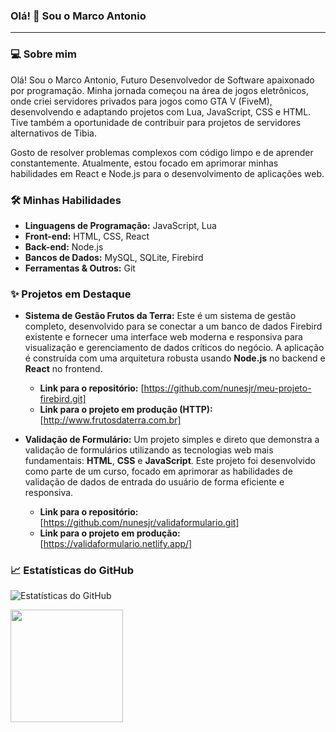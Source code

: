 ### Olá! 👋 Sou o Marco Antonio

---

### 💻 Sobre mim

Olá! Sou o Marco Antonio, Futuro Desenvolvedor de Software apaixonado por programação. Minha jornada começou na área de jogos eletrônicos, onde criei servidores privados para jogos como GTA V (FiveM), desenvolvendo e adaptando projetos com Lua, JavaScript, CSS e HTML. Tive também a oportunidade de contribuir para projetos de servidores alternativos de Tibia.

Gosto de resolver problemas complexos com código limpo e de aprender constantemente. Atualmente, estou focado em aprimorar minhas habilidades em React e Node.js para o desenvolvimento de aplicações web.

### 🛠️ Minhas Habilidades

* **Linguagens de Programação:** JavaScript, Lua
* **Front-end:** HTML, CSS, React
* **Back-end:** Node.js
* **Bancos de Dados:** MySQL, SQLite, Firebird
* **Ferramentas & Outros:** Git

### ✨ Projetos em Destaque

* **Sistema de Gestão Frutos da Terra:** Este é um sistema de gestão completo, desenvolvido para se conectar a um banco de dados Firebird existente e fornecer uma interface web moderna e responsiva para visualização e gerenciamento de dados críticos do negócio. A aplicação é construída com uma arquitetura robusta usando **Node.js** no backend e **React** no frontend.
    * **Link para o repositório:** [https://github.com/nunesjr/meu-projeto-firebird.git]
    * **Link para o projeto em produção (HTTP):** [http://www.frutosdaterra.com.br]

* **Validação de Formulário:** Um projeto simples e direto que demonstra a validação de formulários utilizando as tecnologias web mais fundamentais: **HTML**, **CSS** e **JavaScript**. Este projeto foi desenvolvido como parte de um curso, focado em aprimorar as habilidades de validação de dados de entrada do usuário de forma eficiente e responsiva.
    * **Link para o repositório:** [https://github.com/nunesjr/validaformulario.git]
    * **Link para o projeto em produção:** [https://validaformulario.netlify.app/]


### 📈 Estatísticas do GitHub

![Estatísticas do GitHub](https://github-readme-stats.vercel.app/api?username=nunesjr&show_icons=true&theme=default)
<div>
<a href="https://github.com/nunesjr">
<img loading="lazy" height="180em" src="https://github-readme-stats.vercel.app/api/top-langs/?username=nunesjr&layout=compact&langs_count=7&theme=dracula"/>
</div>
